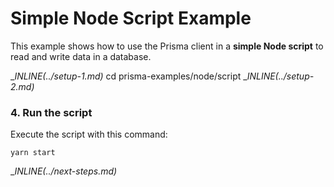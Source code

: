 # Simple Node Script Example

This example shows how to use the Prisma client in a **simple Node script** to read and write data in a database.

__INLINE(../_setup-1.md)__
cd prisma-examples/node/script
__INLINE(../_setup-2.md)__

### 4. Run the script

Execute the script with this command: 

```
yarn start
```

__INLINE(../_next-steps.md)__